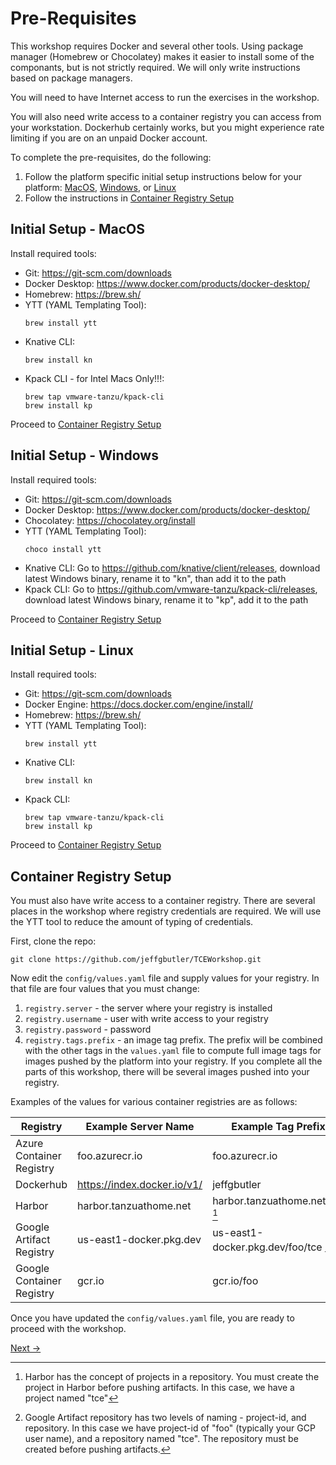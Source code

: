 # Pre-Requisites

This workshop requires Docker and several other tools. Using package manager (Homebrew or Chocolatey) makes it
easier to install some of the componants, but is not strictly required. We will only write instructions based on
package managers.

You will need to have Internet access to run the exercises in the workshop.

You will also need write access to a container registry you can access from your workstation. Dockerhub certainly works, but
you might experience rate limiting if you are on an unpaid Docker account.

To complete the pre-requisites, do the following:

1. Follow the platform specific initial setup instructions below for your platform:
   [MacOS](#initial-setup---macos), [Windows](#initial-setup---windows), or [Linux](#initial-setup---linux)
2. Follow the instructions in [Container Registry Setup](#container-registry-setup)

## Initial Setup - MacOS
Install required tools:

- Git: https://git-scm.com/downloads
- Docker Desktop: https://www.docker.com/products/docker-desktop/
- Homebrew: https://brew.sh/
- YTT (YAML Templating Tool):
   ```shell
   brew install ytt
   ```
- Knative CLI:
   ```shell
   brew install kn
   ```
- Kpack CLI - for Intel Macs Only!!!:
   ```shell
   brew tap vmware-tanzu/kpack-cli
   brew install kp
   ```

Proceed to [Container Registry Setup](#container-registry-setup)

## Initial Setup - Windows
Install required tools:

- Git: https://git-scm.com/downloads
- Docker Desktop: https://www.docker.com/products/docker-desktop/
- Chocolatey: https://chocolatey.org/install
- YTT (YAML Templating Tool):
   ```shell
   choco install ytt
   ```
- Knative CLI: Go to https://github.com/knative/client/releases, download latest Windows binary, rename it to "kn", than add it to the path
- Kpack CLI: Go to https://github.com/vmware-tanzu/kpack-cli/releases, download latest Windows binary, rename it to "kp", add it to the path

Proceed to [Container Registry Setup](#container-registry-setup)

## Initial Setup - Linux
Install required tools:

- Git: https://git-scm.com/downloads
- Docker Engine: https://docs.docker.com/engine/install/
- Homebrew: https://brew.sh/
- YTT (YAML Templating Tool):
   ```shell
   brew install ytt
   ```
- Knative CLI:
   ```shell
   brew install kn
   ```
- Kpack CLI:
   ```shell
   brew tap vmware-tanzu/kpack-cli
   brew install kp
   ```

Proceed to [Container Registry Setup](#container-registry-setup)

## Container Registry Setup

You must also have write access to a container registry. There are several places in the workshop where registry credentials
are required. We will use the YTT tool to reduce the amount of typing of credentials.

First, clone the repo:

```shell
git clone https://github.com/jeffgbutler/TCEWorkshop.git
```

Now edit the `config/values.yaml` file and supply values for your registry. In that file are four
values that you must change:

1. `registry.server` - the server where your registry is installed
2. `registry.username` - user with write access to your registry
3. `registry.password` - password
4. `registry.tags.prefix` - an image tag prefix. The prefix will be combined with the other tags in the `values.yaml` file
    to compute full image tags for images pushed by the platform into your registry. If you complete all the parts of this
    workshop, there will be several images pushed into your registry.

Examples of the values for various container registries are as follows:

| Registry                  | Example Server Name         | Example Tag Prefix                   |
|---------------------------|-----------------------------|--------------------------------------|
| Azure Container Registry  | foo.azurecr.io              | foo.azurecr.io                       |
| Dockerhub                 | https://index.docker.io/v1/ | jeffgbutler                          |
| Harbor                    | harbor.tanzuathome.net      | harbor.tanzuathome.net/tce [^1]      |
| Google Artifact Registry  | us-east1-docker.pkg.dev     | us-east1-docker.pkg.dev/foo/tce [^2] |
| Google Container Registry | gcr.io                      | gcr.io/foo                           |

Once you have updated the `config/values.yaml` file, you are ready to proceed with the workshop.

[Next -&gt;](01-Install.md)

[^1]: Harbor has the concept of projects in a repository. You must create the project in Harbor before pushing artifacts.
      In this case, we have a project named "tce"

[^2]: Google Artifact repository has two levels of naming - project-id, and repository. In this case we have project-id
      of "foo" (typically your GCP user name), and a repository named "tce". The repository must be created before pushing
      artifacts.
